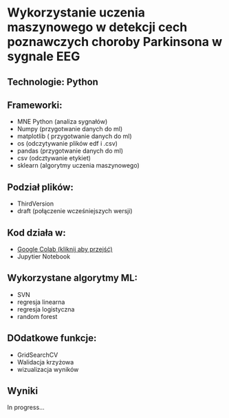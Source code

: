 # Wykorzystanie uczenia maszynowego w detekcji cech poznawczych choroby Parkinsona w sygnale EEG

## Technologie: Python

## Frameworki:

- MNE Python (analiza sygnałów)
- Numpy (przygotwanie danych do ml)
- matplotlib ( przygotwanie danych do ml)
- os (odczytywanie plików edf i .csv)
- pandas (przygotwanie danych do ml)
- csv (odcztywanie etykiet)
- sklearn (algorytmy uczenia maszynowego)

## Podział plików:

- ThirdVersion
- draft (połączenie wcześniejszych wersji)

## Kod działa w:

- [Google Colab (kliknij aby przejść)](https://colab.research.google.com/github/pansplawik/eegParkinsonCognitiveDisorders/blob/master/thirdVersion.ipynb)
- Jupytier Notebook

## Wykorzystane algorytmy ML:

- SVN
- regresja linearna
- regresja logistyczna
- random forest

## DOdatkowe funkcje:

- GridSearchCV
- Walidacja krzyżowa
- wizualizacja wyników

## Wyniki

In progress...
